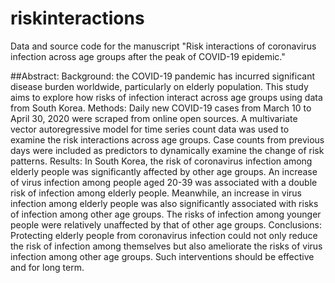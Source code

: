 # riskinteractions

Data and source code for the manuscript "Risk interactions of coronavirus infection across age groups after the peak of COVID-19 epidemic."

##Abstract: 
Background: the COVID-19 pandemic has incurred significant disease burden worldwide, particularly on elderly population. This study aims to explore how risks of infection interact across age groups using data from South Korea. 
Methods: Daily new COVID-19 cases from March 10 to April 30, 2020 were scraped from online open sources. A multivariate vector autoregressive model for time series count data was used to examine the risk interactions across age groups. Case counts from previous days were included as predictors to dynamically examine the change of risk patterns. 
Results: In South Korea, the risk of coronavirus infection among elderly people was significantly affected by other age groups. An increase of virus infection among people aged 20-39 was associated with a double risk of infection among elderly people. Meanwhile, an increase in virus infection among elderly people was also significantly associated with risks of infection among other age groups. The risks of infection among younger people were relatively unaffected by that of other age groups. 
Conclusions: Protecting elderly people from coronavirus infection could not only reduce the risk of infection among themselves but also ameliorate the risks of virus infection among other age groups. Such interventions should be effective and for long term.  
